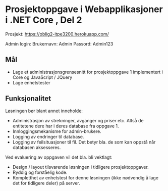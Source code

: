 # Prosjektoppgave i Webapplikasjoner i .NET Core , Del 2

Prosjekt: https://oblig2-itpe3200.herokuapp.com/

Admin login:
Brukernavn: Admin
Passord: Admin123

## Mål
* Lage et administrasjonsgrensesnitt for prosjektoppgave 1 implementert i Core og JavaScript / JQuery
* Lage  enhetstester

## Funksjonalitet
Løsningen bør blant annet inneholde:
* Administrasjon av strekninger,  avganger og priser  etc.  Altså de entitetene dere har i deres database fra oppgave 1.
* Innloggingsmekanisme for admin-brukere.
* Logging av endringer til database.
* Logging av feilsituasjoner til fil. Det betyr bla. de som kan oppstå når databasen aksesseres.

Ved evaluering av oppgaven vil det bla. bli vektlagt:
* Design / layout tilsvarende løsningen i tidligere prosjektoppgaver.
* Ryddig og forståelig kode.
* Kompletthet av enhetstest for denne løsningen (ikke nødvendig å lage det for tidligere deler) på server.
